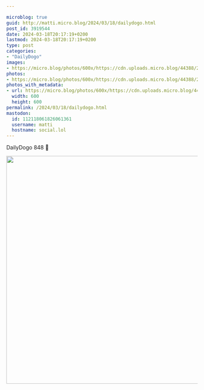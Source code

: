 ```yaml
---

microblog: true
guid: http://matti.micro.blog/2024/03/18/dailydogo.html
post_id: 3919544
date: 2024-03-18T20:17:19+0200
lastmod: 2024-03-18T20:17:19+0200
type: post
categories:
- "DailyDogo"
images:
- https://micro.blog/photos/600x/https://cdn.uploads.micro.blog/44388/2024/54dbe2f0feca4b60b92c196dfc449312.jpg
photos:
- https://micro.blog/photos/600x/https://cdn.uploads.micro.blog/44388/2024/54dbe2f0feca4b60b92c196dfc449312.jpg
photos_with_metadata:
- url: https://micro.blog/photos/600x/https://cdn.uploads.micro.blog/44388/2024/54dbe2f0feca4b60b92c196dfc449312.jpg
  width: 600
  height: 600
permalink: /2024/03/18/dailydogo.html
mastodon:
  id: 112118061826061361
  username: matti
  hostname: social.lol
---
```

DailyDogo 848 🐶

<img src="/media/uploads/2024/54dbe2f0feca4b60b92c196dfc449312.jpg" width="600" height="600" alt="" />
